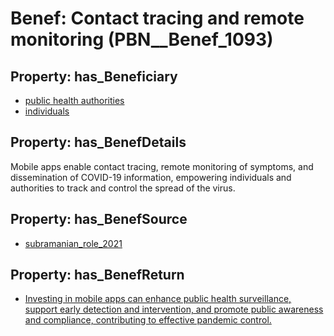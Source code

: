 # Benef: __Contact tracing and remote monitoring__ (PBN__Benef_1093)

## Property: has_Beneficiary

* [public health authorities](../Stakeholder/PBN__Stakeholder_0)
* [individuals](../Stakeholder/PBN__Stakeholder_20)

## Property: has_BenefDetails

Mobile apps enable contact tracing, remote monitoring of symptoms, and dissemination of COVID-19 information, empowering individuals and authorities to track and control the spread of the virus.

## Property: has_BenefSource

* [subramanian_role_2021](../Article/PBN__Article_226)

## Property: has_BenefReturn

* [Investing in mobile apps can enhance public health surveillance, support early detection and intervention, and promote public awareness and compliance, contributing to effective pandemic control.](../BenefReturn/PBN__BenefReturn_1222)

